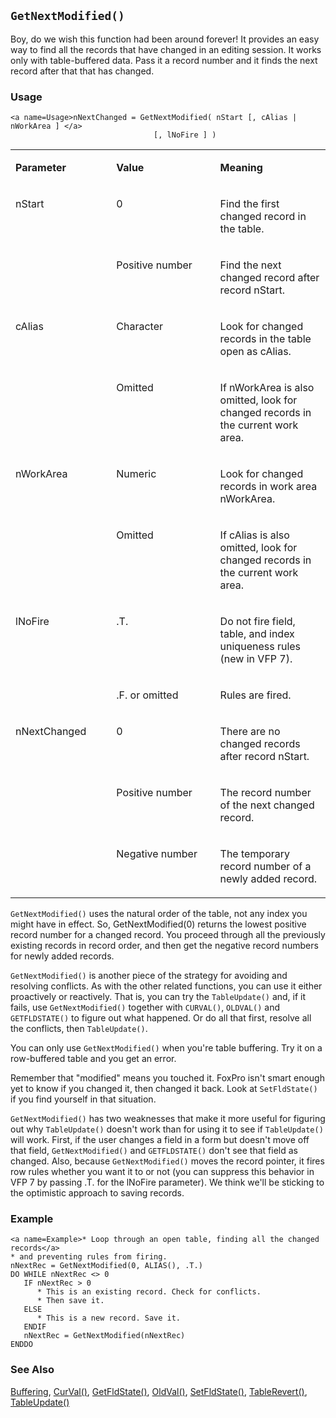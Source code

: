 ## <a name=Title>`GetNextModified()`</a>
<a name=Introduction>Boy, do we wish this function had been around forever! It provides an easy way to find all the records that have changed in an editing session. It works only with table-buffered data. Pass it a record number and it finds the next record after that that has changed.</a>
### Usage

```foxpro
<a name=Usage>nNextChanged = GetNextModified( nStart [, cAlias | nWorkArea ] </a>
                                [, lNoFire ] )
```

<table>
<tr>
  <td width="32%" valign="top">
  <p><b>Parameter</b></p>
  </td>
  <td width="23%" valign="top">
  <p><b>Value</b></p>
  </td>
  <td width="45%" valign="top">
  <p><b>Meaning</b></p>
  </td>
 </tr>
<tr>
  <td width="32%" rowspan="2" valign="top">
  <p><a name=Parameters>nStart</a></p>
  </td>
  
  <td width="23%" valign="top">
  <p>0</p>
  </td>
  <td width="45%" valign="top">
  <p>Find the first changed record in the table.</p>
  </td>
 </tr>
<tr>
  <td width="33%" valign="top">
  <p>Positive number</p>
  </td>
  <td width="67%" valign="top">
  <p>Find the next changed record after record nStart.</p>
  </td>
 </tr>
<tr>
  <td width="32%" rowspan="2" valign="top">
  <p>cAlias</p>
  </td>
  <td width="23%" valign="top">
  <p>Character</p>
  </td>
  <td width="45%" valign="top">
  <p>Look for changed records in the table open as cAlias.</p>
  </td>
 </tr>
<tr>
  <td width="33%" valign="top">
  <p>Omitted</p>
  </td>
  <td width="67%" valign="top">
  <p>If nWorkArea is also omitted, look for changed records in the current work area.</p>
  </td>
 </tr>
<tr>
  <td width="32%" rowspan="2" valign="top">
  <p>nWorkArea</p>
  </td>
  <td width="23%" valign="top">
  <p>Numeric</p>
  </td>
  <td width="45%" valign="top">
  <p>Look for changed records in work area nWorkArea.</p>
  </td>
 </tr>
<tr>
  <td width="33%" valign="top">
  <p>Omitted</p>
  </td>
  <td width="67%" valign="top">
  <p>If cAlias is also omitted, look for changed records in the current work area.</p>
  </td>
 </tr>
<tr>
  <td width="32%" rowspan="2" valign="top">
  <p>lNoFire</p>
  </td>
  <td width="23%" valign="top">
  <p>.T.</p>
  </td>
  <td width="45%" valign="top">
  <p>Do not fire field, table, and index uniqueness rules (new in VFP 7).</p>
  </td>
 </tr>
<tr>
  <td width="33%" valign="top">
  <p>.F. or omitted</p>
  </td>
  <td width="67%" valign="top">
  <p>Rules are fired.</p>
  </td>
 </tr>
<tr>
  <td width="32%" rowspan="3" valign="top">
  <p>nNextChanged</p>
  </td>
  <td width="23%" valign="top">
  <p>0</p>
  </td>
  <td width="45%" valign="top">
  <p>There are no changed records after record nStart.</p>
  </td>
 </tr>
<tr>
  <td width="33%" valign="top">
  <p>Positive number</p>
  </td>
  <td width="67%" valign="top">
  <p>The record number of the next changed record.</p>
  </td>
 </tr>
<tr>
  <td width="33%" valign="top">
  <p>Negative number</p>
  </td>
  <td width="67%" valign="top">
  <p>The temporary record number of a newly added record.</p>
  </td>
 </tr>
</table>

<a name=Body>`GetNextModified()` uses the natural order of the table, not any index you might have in effect. So, GetNextModified(0) returns the lowest positive record number for a changed record. You proceed through all the previously existing records in record order, and then get the negative record numbers for newly added records.</a>

`GetNextModified()` is another piece of the strategy for avoiding and resolving conflicts. As with the other related functions, you can use it either proactively or reactively. That is, you can try the `TableUpdate()` and, if it fails, use `GetNextModified()` together with `CURVAL()`, `OLDVAL()` and `GETFLDSTATE()` to figure out what happened. Or do all that first, resolve all the conflicts, then `TableUpdate()`.

You can only use `GetNextModified()` when you're table buffering. Try it on a row-buffered table and you get an error.

Remember that "modified" means you touched it. FoxPro isn't smart enough yet to know if you changed it, then changed it back. Look at `SetFldState()` if you find yourself in that situation.

`GetNextModified()` has two weaknesses that make it more useful for figuring out why `TableUpdate()` doesn't work than for using it to see if `TableUpdate()` will work. First, if the user changes a field in a form but doesn't move off that field, `GetNextModified()` and `GETFLDSTATE()` don't see that field as changed. Also, because `GetNextModified()` moves the record pointer, it fires row rules whether you want it to or not (you can suppress this behavior in VFP 7 by passing .T. for the lNoFire parameter). We think we'll be sticking to the optimistic approach to saving records.
### Example

```foxpro
<a name=Example>* Loop through an open table, finding all the changed records</a>
* and preventing rules from firing.
nNextRec = GetNextModified(0, ALIAS(), .T.)
DO WHILE nNextRec <> 0
   IF nNextRec > 0
      * This is an existing record. Check for conflicts.
      * Then save it.
   ELSE
      * This is a new record. Save it.
   ENDIF
   nNextRec = GetNextModified(nNextRec)
ENDDO
```

### See Also

[Buffering](s4g641.md), [CurVal()](s4g349.md), [GetFldState()](s4g395.md), [OldVal()](s4g349.md), [SetFldState()](s4g395.md), [TableRevert()](s4g407.md), [TableUpdate()](s4g407.md)
